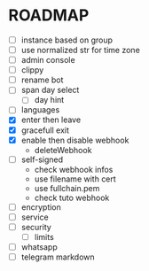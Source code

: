 # ROADMAP

- [ ] instance based on group
- [ ] use normalized str for time zone
- [ ] admin console
- [ ] clippy
- [ ] rename bot
- [ ] span day select
  - [ ] day hint
- [ ] languages
- [x] enter then leave
- [x] gracefull exit
- [x] enable then disable webhook
  - deleteWebhook
- [ ] self-signed
  - check webhook infos
  - use filename with cert
  - use fullchain.pem
  - check tuto webhook
- [ ] encryption
- [ ] service
- [ ] security
  - [ ] limits
- [ ] whatsapp
- [ ] telegram markdown
